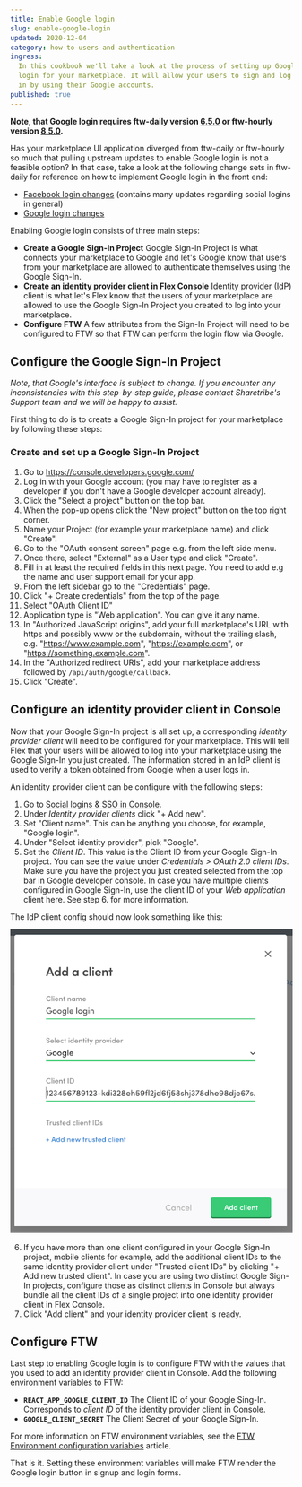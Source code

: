 ```yaml
---
title: Enable Google login
slug: enable-google-login
updated: 2020-12-04
category: how-to-users-and-authentication
ingress:
  In this cookbook we'll take a look at the process of setting up Google
  login for your marketplace. It will allow your users to sign and log
  in by using their Google accounts.
published: true
---
```


**Note, that Google login requires ftw-daily version
[6.5.0](https://github.com/sharetribe/ftw-daily/releases/tag/v6.5.0) or
ftw-hourly version
[8.5.0](https://github.com/sharetribe/ftw-hourly/releases/tag/v8.5.0).**

<extrainfo title="Updating from upstream not an option?">

Has your marketplace UI application diverged from ftw-daily or
ftw-hourly so much that pulling upstream updates to enable Google login
is not a feasible option? In that case, take a look at the following
change sets in ftw-daily for reference on how to implement Google login
in the front end:

- [Facebook login changes](https://github.com/sharetribe/ftw-daily/pull/1366)
  (contains many updates regarding social logins in general)
- [Google login changes](https://github.com/sharetribe/ftw-daily/pull/1376)

</extrainfo>

Enabling Google login consists of three main steps:

- **Create a Google Sign-In Project** Google Sign-In Project is what
  connects your marketplace to Google and let's Google know that users
  from your marketplace are allowed to authenticate themselves using the
  Google Sign-In.
- **Create an identity provider client in Flex Console** Identity
  provider (IdP) client is what let's Flex know that the users of your
  marketplace are allowed to use the Google Sign-In Project you created
  to log into your marketplace.
- **Configure FTW** A few attributes from the Sign-In Project will need
  to be configured to FTW so that FTW can perform the login flow via
  Google.

## Configure the Google Sign-In Project

_Note, that Google's interface is subject to change. If you encounter
any inconsistencies with this step-by-step guide, please contact
Sharetribe's Support team and we will be happy to assist._

First thing to do is to create a Google Sign-In project for your
marketplace by following these steps:

### Create and set up a Google Sign-In Project

1. Go to https://console.developers.google.com/
2. Log in with your Google account (you may have to register as a
   developer if you don't have a Google developer account already).
3. Click the "Select a project" button on the top bar.
4. When the pop-up opens click the "New project" button on the top right
   corner.
5. Name your Project (for example your marketplace name) and click
   "Create".
6. Go to the "OAuth consent screen" page e.g. from the left side menu.
7. Once there, select "External" as a User type and click "Create".
8. Fill in at least the required fields in this next page. You need to
   add e.g the name and user support email for your app.
9. From the left sidebar go to the "Credentials" page.
10. Click "+ Create credentials" from the top of the page.
11. Select "OAuth Client ID"
12. Application type is "Web application". You can give it any name.
13. In "Authorized JavaScript origins", add your full marketplace's URL
    with https and possibly www or the subdomain, without the trailing
    slash, e.g. "https://www.example.com", "https://example.com", or
    "https://something.example.com".
14. In the "Authorized redirect URIs", add your marketplace address
    followed by `/api/auth/google/callback`.
15. Click "Create".

## Configure an identity provider client in Console

Now that your Google Sign-In project is all set up, a corresponding
_identity provider client_ will need to be configured for your
marketplace. This will tell Flex that your users will be allowed to log
into your marketplace using the Google Sign-In you just created. The
information stored in an IdP client is used to verify a token obtained
from Google when a user logs in.

An identity provider client can be configure with the following steps:

1. Go to
   [Social logins & SSO in Console](https://flex-console.sharetribe.com/social-logins-and-sso).
2. Under _Identity provider clients_ click "+ Add new".
3. Set "Client name". This can be anything you choose, for example,
   "Google login".
4. Under "Select identity provider", pick "Google".
5. Set the _Client ID_. This value is the Client ID from your Google
   Sign-In project. You can see the value under _Credentials > OAuth 2.0
   client IDs_. Make sure you have the project you just created selected
   from the top bar in Google developer console. In case you have
   multiple clients configured in Google Sign-In, use the client ID of
   your _Web application_ client here. See step 6. for more information.

The IdP client config should now look something like this:

![Add Google identity provider client](add-google-idp-client.png 'Add Google identity provider client')

6. If you have more than one client configured in your Google Sign-In
   project, mobile clients for example, add the additional client IDs to
   the same identity provider client under "Trusted client IDs" by
   clicking "+ Add new trusted client". In case you are using two
   distinct Google Sign-In projects, configure those as distinct clients
   in Console but always bundle all the client IDs of a single project
   into one identity provider client in Flex Console.
7. Click "Add client" and your identity provider client is ready.

## Configure FTW

Last step to enabling Google login is to configure FTW with the values
that you used to add an identity provider client in Console. Add the
following environment variables to FTW:

- **`REACT_APP_GOOGLE_CLIENT_ID`** The Client ID of your Google Sing-In.
  Corresponds to _client ID_ of the identity provider client in Console.
- **`GOOGLE_CLIENT_SECRET`** The Client Secret of your Google Sign-In.

For more information on FTW environment variables, see the
[FTW Environment configuration variables](/ftw-configuration/ftw-env/)
article.

That is it. Setting these environment variables will make FTW render the
Google login button in signup and login forms.
